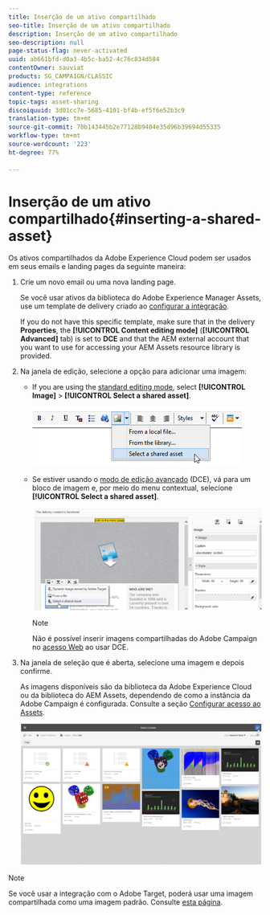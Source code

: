 ```yaml
---
title: Inserção de um ativo compartilhado
seo-title: Inserção de um ativo compartilhado
description: Inserção de um ativo compartilhado
seo-description: null
page-status-flag: never-activated
uuid: ab661bfd-d0a3-4b5c-ba52-4c76c834d584
contentOwner: sauviat
products: SG_CAMPAIGN/CLASSIC
audience: integrations
content-type: reference
topic-tags: asset-sharing
discoiquuid: 3d01cc7e-5685-4101-bf4b-ef5f6e52b3c9
translation-type: tm+mt
source-git-commit: 70b143445b2e77128b9404e35d96b39694d55335
workflow-type: tm+mt
source-wordcount: '223'
ht-degree: 77%

---
```



# Inserção de um ativo compartilhado{#inserting-a-shared-asset}

Os ativos compartilhados da Adobe Experience Cloud podem ser usados em seus emails e landing pages da seguinte maneira:

1. Crie um novo email ou uma nova landing page.

   Se você usar ativos da biblioteca do Adobe Experience Manager Assets, use um template de delivery criado ao [configurar a integração](../../integrations/using/configuring-access-to-assets.md#integrating-with-aem-assets).

   If you do not have this specific template, make sure that in the delivery **Properties**, the **[!UICONTROL Content editing mode]** (**[!UICONTROL Advanced]** tab) is set to **DCE** and that the AEM external account that you want to use for accessing your AEM Assets resource library is provided.

1. Na janela de edição, selecione a opção para adicionar uma imagem:

   * If you are using the [standard editing mode](../../delivery/using/defining-the-email-content.md#adding-images), select **[!UICONTROL Image]** > **[!UICONTROL Select a shared asset]**.

      ![](assets/dam_insert_image_standard.png)

   * Se estiver usando o [modo de edição avançado](../../web/using/about-campaign-html-editor.md) (DCE), vá para um bloco de imagem e, por meio do menu contextual, selecione **[!UICONTROL Select a shared asset]**.

      ![](assets/dam_insert_image_dce.png)

      >[!NOTE]
      >
      >Não é possível inserir imagens compartilhadas do Adobe Campaign no [acesso Web](../../platform/using/adobe-campaign-workspace.md#console-and-web-access) ao usar DCE.

1. Na janela de seleção que é aberta, selecione uma imagem e depois confirme.

   As imagens disponíveis são da biblioteca da Adobe Experience Cloud ou da biblioteca do AEM Assets, dependendo de como a instância da Adobe Campaign é configurada. Consulte a seção [Configurar acesso ao Assets](../../integrations/using/configuring-access-to-assets.md).

   ![](assets/dam_shared_image_selection.png)

>[!NOTE]
>
>Se você usar a integração com o Adobe Target, poderá usar uma imagem compartilhada como uma imagem padrão. Consulte [esta página](../../integrations/using/integrating-with-adobe-target.md).

